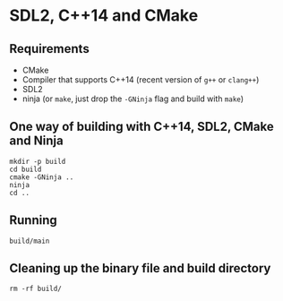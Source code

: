 SDL2, C++14 and CMake
=====================

Requirements
------------

* CMake
* Compiler that supports C++14 (recent version of `g++` or `clang++`)
* SDL2
* ninja (or `make`, just drop the `-GNinja` flag and build with `make`)

One way of building with C++14, SDL2, CMake and Ninja
-----------------------------------------------------

    mkdir -p build
    cd build
    cmake -GNinja ..
    ninja
    cd ..

Running
-------

    build/main

Cleaning up the binary file and build directory
-----------------------------------------------

    rm -rf build/
